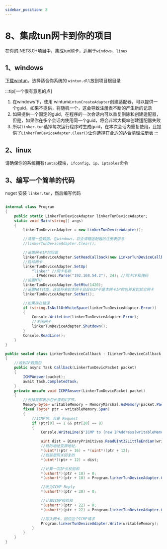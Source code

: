 ```yaml
---
sidebar_position: 8
---
```


# 8、集成tun网卡到你的项目

在你的.NET8.0+项目中，集成tun网卡，适用于`windows`、`linux`

## 1、windows

[下载wintun](https://www.wintun.net/)，选择适合你系统的 `wintun.dll`放到项目根目录

:::tip[一个很有意思的点]
1. 在windows下，使用 wintun`WintunCreateAdapter`创建适配器，可以提供一个guid，如果不提供，将随机一个，这会导致注册表不断的产生新的记录
2. 如果提供一个固定的guid，在程序的一次会话内可以重复删除和创建适配器，但是，如果你在多个会话内使用同一个guid，将会非常大概率创建适配器失败
3. 所以`linker.tun`选择每次运行程序时生成guid，在本次会话内重复使用，且提供了`LinkerTunDeviceAdapter.Clear()`让你选择在合适的适合清理注册表
:::

## 2、linux

请确保你的系统拥有`tuntap`模块，`ifconfig`、`ip`、`iptables`命令

## 3、编写一个简单的代码

nuget 安装 `linker.tun`，然后编写代码

```c#

internal class Program
{
    public static LinkerTunDeviceAdapter linkerTunDeviceAdapter;
    static void Main(string[] args)
    {
        linkerTunDeviceAdapter = new LinkerTunDeviceAdapter();

        //清理一些数据，在windows，将会清理适配器的注册表信息
        //linkerTunDeviceAdapter.Clear();

        //设置网卡IP包回调
        linkerTunDeviceAdapter.SetReadCallback(new LinkerTunDeviceCallback());
        //启动网卡
        linkerTunDeviceAdapter.SetUp(
            "linker" //网卡名称
            , IPAddress.Parse("192.168.54.2"), 24); //网卡IP和掩码
        //设置MTU
        linkerTunDeviceAdapter.SetMtu(1420);
        //设置NAT转发，这会将来到本网卡且目标IP不是本网卡IP的包转发到其它网卡
        linkerTunDeviceAdapter.SetNat();

        //如果存在错误
        if (string.IsNullOrWhiteSpace(linkerTunDeviceAdapter.Error))
        {
            Console.WriteLine(linkerTunDeviceAdapter.Error);
            //关闭网卡
            linkerTunDeviceAdapter.Shutdown();
        }
        Console.ReadLine();
    }
}

public sealed class LinkerTunDeviceCallback : ILinkerTunDeviceCallback
{
    //收到IP数据包
    public async Task Callback(LinkerTunDevicPacket packet)
    {
        ICMPAnswer(packet);
        await Task.CompletedTask;
    }
    private unsafe void ICMPAnswer(LinkerTunDevicPacket packet)
    {
        //去掉首部表示包长度的4字节，
        Memory<byte> writableMemory = MemoryMarshal.AsMemory(packet.Packet.Slice(4));
        fixed (byte* ptr = writableMemory.Span)
        {
            //ICMP包，且是 Request
            if (ptr[9] == 1 && ptr[20] == 8)
            {
                Console.WriteLine($"ICMP to {new IPAddress(writableMemory.Span.Slice(16, 4))}");

                uint dist = BinaryPrimitives.ReadUInt32LittleEndian(writableMemory.Span.Slice(16, 4));
                //目的地址变源地址，
                *(uint*)(ptr + 16) = *(uint*)(ptr + 12);
                //假装是网关回复的
                *(uint*)(ptr + 12) = dist;

                //计算一次IP头校验和
                *(ushort*)(ptr + 10) = 0;
                *(ushort*)(ptr + 10) = Program.linkerTunDeviceAdapter.Checksum((ushort*)ptr, 20);

                //改为ICMP Reply
                *(ushort*)(ptr + 20) = 0;

                //计算ICMP校验和
                *(ushort*)(ptr + 22) = 0;
                *(ushort*)(ptr + 22) = Program.linkerTunDeviceAdapter.Checksum((ushort*)(ptr + 20), (uint)(writableMemory.Length - 20));

                //写入网卡，回应这个ICMP请求
                Program.linkerTunDeviceAdapter.Write(writableMemory);
            }
        }
    }
}
```
